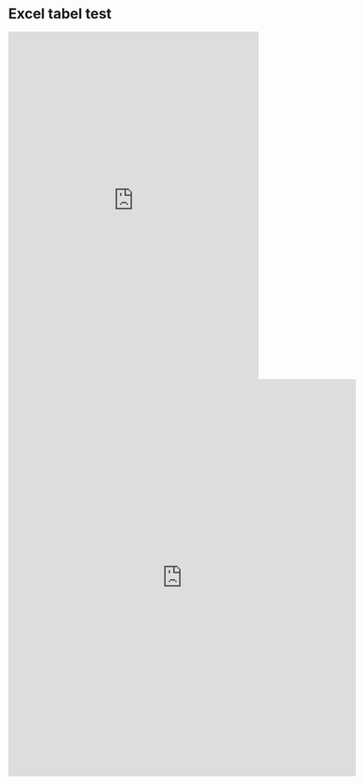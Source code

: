 # Excel tabel test

<center>
<iframe width="100%" height="700" frameborder="0" scrolling="no" src="https://regionh-my.sharepoint.com/personal/elvin_iruthayam_regionh_dk/_layouts/15/Doc.aspx?sourcedoc={1ea71fda-a2a8-4f76-8053-21f3a3dea23c}&action=embedview&wdAllowInteractivity=False&Item=tables&wdHideGridlines=True&wdDownloadButton=True&wdInConfigurator=True&wdInConfigurator=True&edesNext=true&edrtees6=false&resen=false&ed1JS=false"></iframe>
</center>


<center>
<iframe src="https://regionh-my.sharepoint.com/personal/elvin_iruthayam_regionh_dk/_layouts/15/Doc.aspx?sourcedoc={6c26ed58-8207-439b-a644-b6bad405dbc3}&amp;action=embedview" width="700px" height="800px" frameborder="0">Dette er et integreret <a target="_blank" href="https://office.com">Microsoft Office</a>-dokument leveret af <a target="_blank" href="https://office.com/webapps">Office</a>.</iframe>
 </center>
